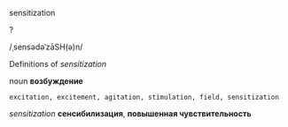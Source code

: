 sensitization

?

/ˌsensədəˈzāSH(ə)n/

Definitions of _sensitization_

noun
**возбуждение**

    excitation, excitement, agitation, stimulation, field, sensitization

_sensitization_
**сенсибилизация**, **повышенная чувствительность**